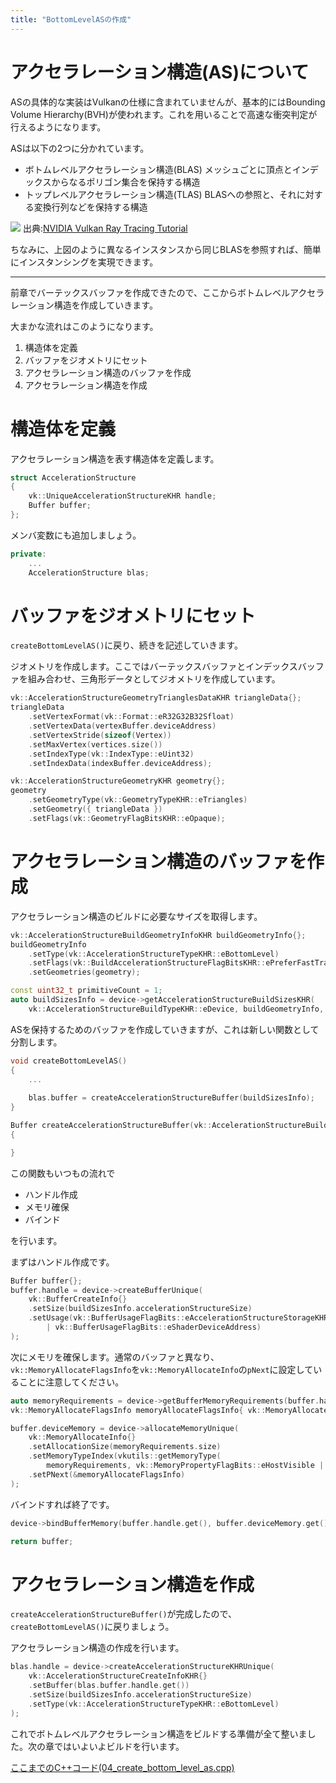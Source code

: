 ```yaml
---
title: "BottomLevelASの作成"
---
```



# アクセラレーション構造(AS)について

ASの具体的な実装はVulkanの仕様に含まれていませんが、基本的にはBounding Volume Hierarchy(BVH)が使われます。これを用いることで高速な衝突判定が行えるようになります。

ASは以下の2つに分かれています。

- ボトムレベルアクセラレーション構造(BLAS)
  メッシュごとに頂点とインデックスからなるポリゴン集合を保持する構造
- トップレベルアクセラレーション構造(TLAS)
  BLASへの参照と、それに対する変換行列などを保持する構造

![](https://nvpro-samples.github.io/vk_raytracing_tutorial_KHR/Images/AccelerationStructure.svg)
出典:[NVIDIA Vulkan Ray Tracing Tutorial](https://nvpro-samples.github.io/vk_raytracing_tutorial_KHR/)

ちなみに、上図のように異なるインスタンスから同じBLASを参照すれば、簡単にインスタンシングを実現できます。

---

前章でバーテックスバッファを作成できたので、ここからボトムレベルアクセラレーション構造を作成していきます。

大まかな流れはこのようになります。

1. 構造体を定義
2. バッファをジオメトリにセット
3. アクセラレーション構造のバッファを作成
4. アクセラレーション構造を作成

# 構造体を定義

アクセラレーション構造を表す構造体を定義します。

```cpp
struct AccelerationStructure
{
    vk::UniqueAccelerationStructureKHR handle;
    Buffer buffer;
};
```

メンバ変数にも追加しましょう。
```cpp
private:
    ...
    AccelerationStructure blas;
```

# バッファをジオメトリにセット

`createBottomLevelAS()`に戻り、続きを記述していきます。

ジオメトリを作成します。ここではバーテックスバッファとインデックスバッファを組み合わせ、三角形データとしてジオメトリを作成しています。

```cpp
vk::AccelerationStructureGeometryTrianglesDataKHR triangleData{};
triangleData
    .setVertexFormat(vk::Format::eR32G32B32Sfloat)
    .setVertexData(vertexBuffer.deviceAddress)
    .setVertexStride(sizeof(Vertex))
    .setMaxVertex(vertices.size())
    .setIndexType(vk::IndexType::eUint32)
    .setIndexData(indexBuffer.deviceAddress);

vk::AccelerationStructureGeometryKHR geometry{};
geometry
    .setGeometryType(vk::GeometryTypeKHR::eTriangles)
    .setGeometry({ triangleData })
    .setFlags(vk::GeometryFlagBitsKHR::eOpaque);
```

# アクセラレーション構造のバッファを作成

アクセラレーション構造のビルドに必要なサイズを取得します。

```cpp
vk::AccelerationStructureBuildGeometryInfoKHR buildGeometryInfo{};
buildGeometryInfo
    .setType(vk::AccelerationStructureTypeKHR::eBottomLevel)
    .setFlags(vk::BuildAccelerationStructureFlagBitsKHR::ePreferFastTrace)
    .setGeometries(geometry);

const uint32_t primitiveCount = 1;
auto buildSizesInfo = device->getAccelerationStructureBuildSizesKHR(
    vk::AccelerationStructureBuildTypeKHR::eDevice, buildGeometryInfo, primitiveCount);
```

ASを保持するためのバッファを作成していきますが、これは新しい関数として分割します。

```cpp
void createBottomLevelAS()
{
    ...
    
    blas.buffer = createAccelerationStructureBuffer(buildSizesInfo);
}

Buffer createAccelerationStructureBuffer(vk::AccelerationStructureBuildSizesInfoKHR buildSizesInfo)
{

}
```

この関数もいつもの流れで

- ハンドル作成
- メモリ確保
- バインド

を行います。

まずはハンドル作成です。
```cpp
Buffer buffer{};
buffer.handle = device->createBufferUnique(
    vk::BufferCreateInfo{}
    .setSize(buildSizesInfo.accelerationStructureSize)
    .setUsage(vk::BufferUsageFlagBits::eAccelerationStructureStorageKHR
        | vk::BufferUsageFlagBits::eShaderDeviceAddress)
);
```

次にメモリを確保します。通常のバッファと異なり、`vk::MemoryAllocateFlagsInfo`を`vk::MemoryAllocateInfo`の`pNext`に設定していることに注意してください。

```cpp
auto memoryRequirements = device->getBufferMemoryRequirements(buffer.handle.get());
vk::MemoryAllocateFlagsInfo memoryAllocateFlagsInfo{ vk::MemoryAllocateFlagBits::eDeviceAddress };

buffer.deviceMemory = device->allocateMemoryUnique(
    vk::MemoryAllocateInfo{}
    .setAllocationSize(memoryRequirements.size)
    .setMemoryTypeIndex(vkutils::getMemoryType(
        memoryRequirements, vk::MemoryPropertyFlagBits::eHostVisible | vk::MemoryPropertyFlagBits::eHostCoherent))
    .setPNext(&memoryAllocateFlagsInfo)
);
```

バインドすれば終了です。
```cpp
device->bindBufferMemory(buffer.handle.get(), buffer.deviceMemory.get(), 0);

return buffer;
```

# アクセラレーション構造を作成

`createAccelerationStructureBuffer()`が完成したので、`createBottomLevelAS()`に戻りましょう。

アクセラレーション構造の作成を行います。

```cpp
blas.handle = device->createAccelerationStructureKHRUnique(
    vk::AccelerationStructureCreateInfoKHR{}
    .setBuffer(blas.buffer.handle.get())
    .setSize(buildSizesInfo.accelerationStructureSize)
    .setType(vk::AccelerationStructureTypeKHR::eBottomLevel)
);
```

これでボトムレベルアクセラレーション構造をビルドする準備が全て整いました。次の章ではいよいよビルドを行います。

[ここまでのC++コード(04_create_bottom_level_as.cpp)](https://github.com/nishidate-yuki/vulkan_raytracing_from_scratch/blob/master/code/04_create_bottom_level_as.cpp)

